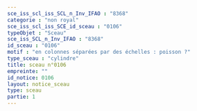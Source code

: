 ```yaml
---
sce_iss_scl_iss_SCL_n_Inv_IFAO : "8368"
categorie : "non royal"
sce_iss_scl_iss_SCE_id_sceau : "0106"
typeObjet : "Sceau"
sce_iss_SCL_n_Inv_IFAO : "8368"
id_sceau : "0106"
motif : "en colonnes séparées par des échelles : poisson ?"
type_sceau : "cylindre"
title: sceau n°0106
empreinte: ""
id_notice: 0106
layout: notice_sceau
type: sceau
partie: 1
---
```

